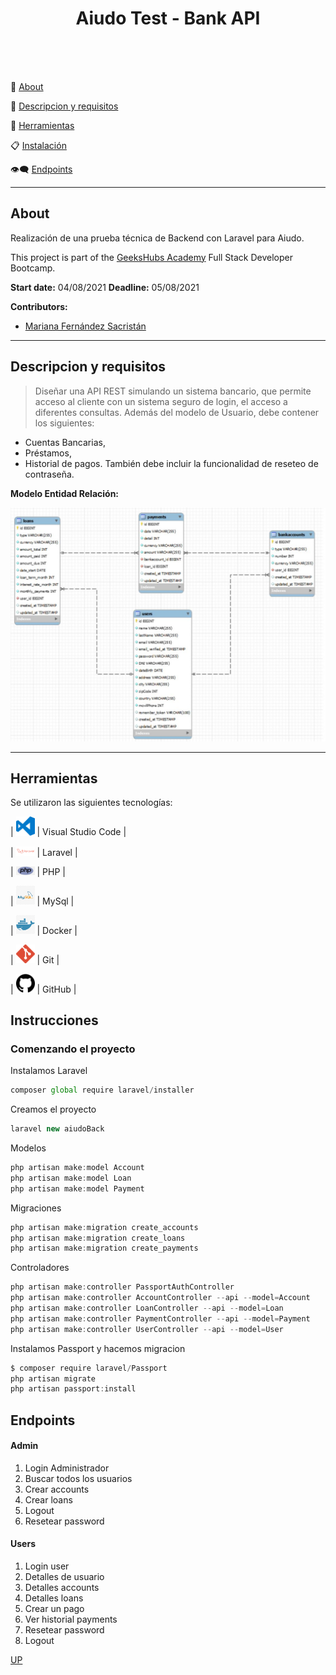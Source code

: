 <a name="top"></a>


<h1 align="center" >Aiudo Test - Bank API</h1>


<br/>
<br/>
<br/>


:speech_balloon: [About](#id1)   

:speech_balloon: [Descripcion y requisitos](#id2)  

:hammer: [Herramientas](#id3)

:clipboard: [Instalación](#id4)

:eye_speech_bubble: [Endpoints](#id4)


---

<a name="id1"></a>
## **About**

Realización de una prueba técnica de Backend con Laravel para Aiudo.

This project is part of the [GeeksHubs Academy](https://bootcamp.geekshubsacademy.com/) Full Stack Developer Bootcamp. 

**Start date:** 04/08/2021
**Deadline:** 05/08/2021

**Contributors:**
* [Mariana Fernández Sacristán](https://github.com/mlfernandez)

---

<a name="id2"></a>

## **Descripcion y requisitos**

> Diseñar una API REST simulando un sistema bancario, que permite acceso al cliente con un sistema seguro de login, el acceso a diferentes consultas.
Además del modelo de Usuario, debe contener los siguientes:
* Cuentas Bancarias,
* Préstamos,
* Historial de pagos.
También debe incluir la funcionalidad de reseteo de contraseña.

**Modelo Entidad Relación:**

<img src="public/img/ERModel.JPG" alt="Trello"/>

---

<a name="id3"></a>

## **Herramientas**

Se utilizaron las siguientes tecnologías:

| <img src="public/img/logovisual.png" alt="Visual" width="30"/> | Visual Studio Code |

| <img src="public/img/laravel.png" alt="Laravel" width="30"/> | Laravel | 

| <img src="public/img/php.png" alt="php" width="30"/> | PHP | 

| <img src="public/img/mysql.png" alt="mysql" width="30"/> | MySql | 

| <img src="public/img/docker.png" alt="docker" width="30"/> | Docker | 

| <img src="public/img/git.png" alt="Git" width="30"/> | Git |

| <img src="public/img/github2.png" alt="GitHub" width="30"/> | GitHub | 



<a name="id4"></a>


## **Instrucciones**


<h3> Comenzando el proyecto </h3>
   
Instalamos Laravel

```javascript
composer global require laravel/installer
```
Creamos el proyecto

```javascript
laravel new aiudoBack
```

Modelos

```javascript
php artisan make:model Account
php artisan make:model Loan
php artisan make:model Payment
```

Migraciones

```javascript
php artisan make:migration create_accounts
php artisan make:migration create_loans
php artisan make:migration create_payments
```

Controladores

```javascript
php artisan make:controller PassportAuthController
php artisan make:controller AccountController --api --model=Account
php artisan make:controller LoanController --api --model=Loan
php artisan make:controller PaymentController --api --model=Payment
php artisan make:controller UserController --api --model=User
```

Instalamos Passport y hacemos migracion
```javascript
$ composer require laravel/Passport
php artisan migrate
php artisan passport:install
```

<a name="id5"></a>

## Endpoints

#### Admin

1. Login Administrador
2. Buscar todos los usuarios
3. Crear accounts
4. Crear loans
5. Logout
6. Resetear password

#### Users

1. Login user
2. Detalles de usuario
3. Detalles accounts
4. Detalles loans
5. Crear un pago
5. Ver historial payments
6. Resetear password
7. Logout




[UP](#top)
